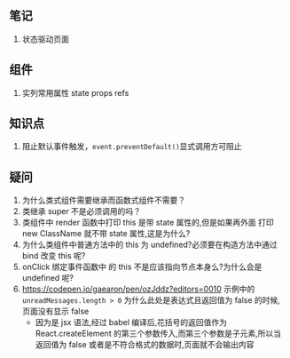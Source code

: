 ## 笔记

1. 状态驱动页面

## 组件

1. 实列常用属性 state props refs

## 知识点
1. 阻止默认事件触发，`event.preventDefault()`显式调用方可阻止

## 疑问

1. 为什么类式组件需要继承而函数式组件不需要？
2. 类继承 super 不是必须调用的吗？
3. 类组件中 render 函数中打印 this 是带 state 属性的,但是如果再外面 打印 new ClassName 就不带 state 属性,这是为什么?
4. 为什么类组件中普通方法中的 this 为 undefined?必须要在构造方法中通过 bind 改变 this 呢?
5. onClick 绑定事件函数中 的 this 不是应该指向节点本身么?为什么会是 undefined 呢?
6. https://codepen.io/gaearon/pen/ozJddz?editors=0010 示例中的 `unreadMessages.length > 0` 为什么此处是表达式且返回值为 false 的时候,
   页面没有显示 false
   - 因为是 jsx 语法,经过 babel 编译后,花括号的返回值作为 React.createElement 的第三个参数传入,而第三个参数是子元素,所以当返回值为 false 或者是不符合格式的数据时,页面就不会输出内容
